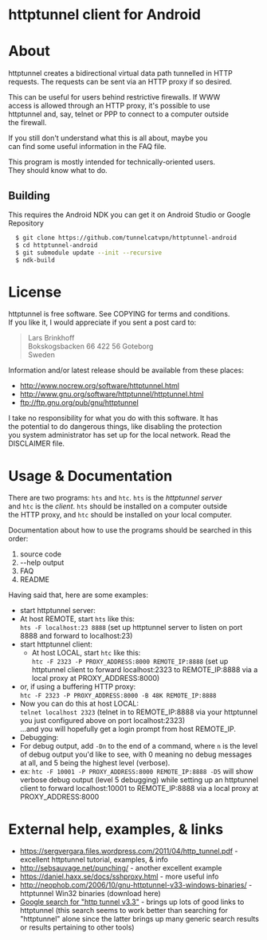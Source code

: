 httptunnel client for Android
=============

# About
httptunnel creates a bidirectional virtual data path tunnelled in HTTP  
requests.  The requests can be sent via an HTTP proxy if so desired.  

This can be useful for users behind restrictive firewalls.  If WWW  
access is allowed through an HTTP proxy, it's possible to use  
httptunnel and, say, telnet or PPP to connect to a computer outside  
the firewall.  

If you still don't understand what this is all about, maybe you  
can find some useful information in the FAQ file.  

This program is mostly intended for technically-oriented users.  
They should know what to do.  

## Building
This requires the Android NDK you can get it on Android Studio or Google Repository

```sh
  $ git clone https://github.com/tunnelcatvpn/httptunnel-android
  $ cd httptunnel-android
  $ git submodule update --init --recursive
  $ ndk-build
```

# License
httptunnel is free software.  See COPYING for terms and conditions.  
If you like it, I would appreciate if you sent a post card to:  
> Lars Brinkhoff  
> Bokskogsbacken 66
> 422 56  Goteborg  
> Sweden  

Information and/or latest release should be available from these places:  
 * http://www.nocrew.org/software/httptunnel.html  
 * http://www.gnu.org/software/httptunnel/httptunnel.html  
 * ftp://ftp.gnu.org/pub/gnu/httptunnel  

I take no responsibility for what you do with this software.  It has  
the potential to do dangerous things, like disabling the protection  
you system administrator has set up for the local network.  Read the  
DISCLAIMER file.  

# Usage & Documentation
There are two programs: `hts` and `htc`.  `hts` is the *httptunnel server*  
and `htc` is the *client*.  `hts` should be installed on a computer outside  
the HTTP proxy, and `htc` should be installed on your local computer.  

Documentation about how to use the programs should be searched in this  
order:  
 1. source code  
 2. --help output  
 3. FAQ  
 4. README  

Having said that, here are some examples:  
 * start httptunnel server:  
  * At host REMOTE, start `hts` like this:  
    `hts -F localhost:23 8888` (set up httptunnel server to listen on port 8888 and forward to localhost:23)   
 * start httptunnel client:  
   * At host LOCAL, start `htc` like this:  
    `htc -F 2323 -P PROXY_ADDRESS:8000 REMOTE_IP:8888` (set up httptunnel client to forward localhost:2323 to REMOTE_IP:8888 via a local proxy at PROXY_ADDRESS:8000) 
  * or, if using a buffering HTTP proxy:  
    `htc -F 2323 -P PROXY_ADDRESS:8000 -B 48K REMOTE_IP:8888`  
  * Now you can do this at host LOCAL:  
    `telnet localhost 2323` (telnet in to REMOTE_IP:8888 via your httptunnel you just configured above on port localhost:2323)  
    ...and you will hopefully get a login prompt from host REMOTE_IP.  
 * Debugging:
  * For debug output, add `-Dn` to the end of a command, where `n` is the level of debug output you'd like to see, with 0 meaning no
	debug messages at all, and 5 being the highest level (verbose).  
  * ex: `htc -F 10001 -P PROXY_ADDRESS:8000 REMOTE_IP:8888 -D5` will show verbose debug output (level 5 debugging) while setting up an httptunnel client to forward localhost:10001 to REMOTE_IP:8888 via a local proxy at PROXY_ADDRESS:8000

# External help, examples, & links

 * https://sergvergara.files.wordpress.com/2011/04/http_tunnel.pdf - excellent httptunnel tutorial, examples, & info
 * http://sebsauvage.net/punching/ - another excellent example
 * https://daniel.haxx.se/docs/sshproxy.html - more useful info
 * http://neophob.com/2006/10/gnu-httptunnel-v33-windows-binaries/ - httptunnel Win32 binaries (download here)
 * [Google search for "http tunnel v3.3"](https://www.google.com/webhp?sourceid=chrome-instant&ion=1&espv=2&ie=UTF-8#q=http%20tunnel%20v3.3) - brings up lots of good links to httptunnel (this search seems to work better than searching for "httptunnel" alone since the latter brings up many generic search results or results pertaining to other tools)
